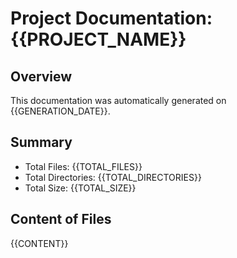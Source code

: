 # Project Documentation: {{PROJECT_NAME}}

## Overview

This documentation was automatically generated on {{GENERATION_DATE}}.

## Summary

- Total Files: {{TOTAL_FILES}}
- Total Directories: {{TOTAL_DIRECTORIES}}
- Total Size: {{TOTAL_SIZE}}

## Content of Files

{{CONTENT}}
